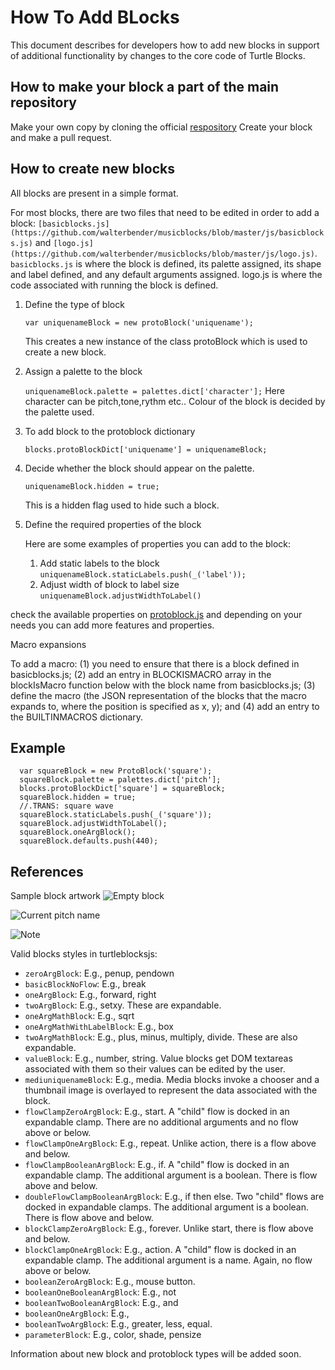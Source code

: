 # __How To Add BLocks__
This document describes for developers how to add new blocks in support
of additional functionality by changes to the
core code of Turtle Blocks. 

## How to make your block a part of the main repository

 Make your own copy by cloning the official [respository](https://github.com/walterbender/musicblocks.git) 
 Create your block and make a pull request.

## How to create new blocks
All blocks are present in a simple format.

For most blocks, there are two files that need to be edited in order to add a block: `[basicblocks.js](https://github.com/walterbender/musicblocks/blob/master/js/basicblocks.js)` and `[logo.js](https://github.com/walterbender/musicblocks/blob/master/js/logo.js)`. `basicblocks.js` is where the block is defined, its palette assigned, its shape and label defined, and any default arguments assigned. logo.js is where the code associated with running the block is defined.

1) Define the type of block
  
   `var uniquenameBlock = new protoBlock('uniquename');`
  
   This creates a new instance of the class protoBlock which is used to create a new block.
   
2)  Assign a palette to the block
  
    `uniquenameBlock.palette = palettes.dict['character'];`
    Here character can be pitch,tone,rythm etc.. Colour of the block is decided by the palette used.


3)  To add block to the protoblock dictionary
    
    `blocks.protoBlockDict['uniquename'] = uniquenameBlock;`


4)  Decide whether the block should appear on the palette. 
   
     `uniquenameBlock.hidden = true;`
     
     This is a hidden flag used to hide such a block.
  
  
5)  Define the required properties of the block
     
     Here are some examples of properties you can add to the block:
     
     1. Add static labels to the block
        `uniquenameBlock.staticLabels.push(_('label'));` 
     2. Adjust width of block to label size
        `uniquenameBlock.adjustWidthToLabel()`

  
  check the available properties on [protoblock.js](https://github.com/walterbender/turtleblocksjs/blob/master/js/protoblocks.js)
  and depending on your needs you can add more features and properties.

 Macro expansions

 To add a macro:
 (1) you need to ensure that there is a block defined in
 basicblocks.js;
 (2) add an entry in BLOCKISMACRO array in the blockIsMacro function
 below with the block name from basicblocks.js;
 (3) define the macro (the JSON representation of the blocks that
 the macro expands to, where the position is specified as x, y); and
 (4) add an entry to the BUILTINMACROS dictionary.  

## Example
  ```
    var squareBlock = new ProtoBlock('square');
    squareBlock.palette = palettes.dict['pitch'];
    blocks.protoBlockDict['square'] = squareBlock;
    squareBlock.hidden = true;
    //.TRANS: square wave
    squareBlock.staticLabels.push(_('square'));
    squareBlock.adjustWidthToLabel();
    squareBlock.oneArgBlock();
    squareBlock.defaults.push(440);
  ```


## References
Sample block artwork
![Empty block](https://github.com/walterbender/musicblocks/blob/master/images/emptybox.svg)

![Current pitch name](https://github.com/walterbender/musicblocks/blob/master/documentation/currentpitchname.svg)												

![Note](https://github.com/walterbender/musicblocks/blob/master/documentation/note.svg)																	


Valid blocks styles in turtleblocksjs:
* `zeroArgBlock`: E.g., penup, pendown
* `basicBlockNoFlow`: E.g., break
* `oneArgBlock`: E.g., forward, right
* `twoArgBlock`: E.g., setxy. These are expandable.
* `oneArgMathBlock`: E.g., sqrt
* `oneArgMathWithLabelBlock`: E.g., box
* `twoArgMathBlock`: E.g., plus, minus, multiply, divide. These are also expandable.
* `valueBlock`: E.g., number, string. Value blocks get DOM textareas associated with them so their values can be edited by the user.
* `mediuniquenameBlock`: E.g., media. Media blocks invoke a chooser and a thumbnail image is overlayed to represent the data associated with the block.
* `flowClampZeroArgBlock`: E.g., start. A "child" flow is docked in an expandable clamp. There are no additional arguments and no flow above or below.
* `flowClampOneArgBlock`: E.g., repeat. Unlike action, there is a flow above and below.
* `flowClampBooleanArgBlock`: E.g., if.  A "child" flow is docked in an expandable clamp. The additional argument is a boolean. There is flow above and below.
* `doubleFlowClampBooleanArgBlock`: E.g., if then else.  Two "child" flows are docked in expandable clamps. The additional argument is a boolean. There is flow above and below.
* `blockClampZeroArgBlock`: E.g., forever. Unlike start, there is flow above and below.
* `blockClampOneArgBlock`: E.g., action. A "child" flow is docked in an expandable clamp. The additional argument is a name. Again, no flow above or below.
* `booleanZeroArgBlock`: E.g., mouse button.
* `booleanOneBooleanArgBlock`: E.g., not
* `booleanTwoBooleanArgBlock`: E.g., and
* `booleanOneArgBlock`: E.g.,
* `booleanTwoArgBlock`: E.g., greater, less, equal.
* `parameterBlock`: E.g., color, shade, pensize

Information about new block and protoblock types will be added soon.